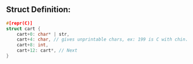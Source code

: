 
## Struct Definition:
```c
#[repr(C)]
struct cart {
	cart+0: char* | str,
	cart+4: char, // gives unprintable chars, ex: 199 is C with chin.
	cart+8: int,
	cart+12: cart*, // Next 
}
```